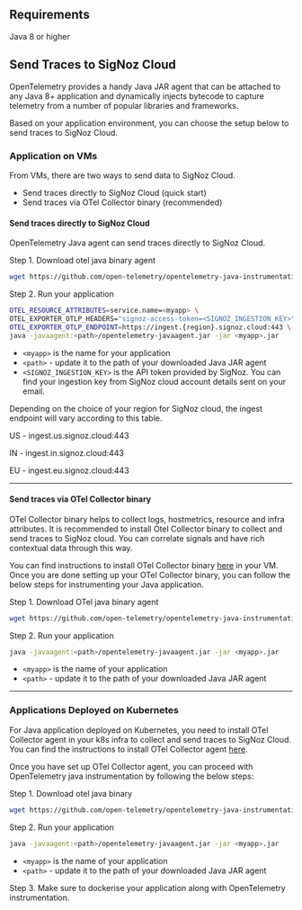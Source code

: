 ## Requirements

Java 8 or higher

## Send Traces to SigNoz Cloud

OpenTelemetry provides a handy Java JAR agent that can be attached to any Java 8+ application and dynamically injects bytecode to capture telemetry from a number of popular libraries and frameworks.

Based on your application environment, you can choose the setup below to send traces to SigNoz Cloud.

### Application on VMs

From VMs, there are two ways to send data to SigNoz Cloud.

- Send traces directly to SigNoz Cloud (quick start)
- Send traces via OTel Collector binary (recommended)

#### **Send traces directly to SigNoz Cloud**
OpenTelemetry Java agent can send traces directly to SigNoz Cloud.
  
Step 1. Download otel java binary agent

```bash
wget https://github.com/open-telemetry/opentelemetry-java-instrumentation/releases/latest/download/opentelemetry-javaagent.jar
```

Step 2. Run your application

```bash
OTEL_RESOURCE_ATTRIBUTES=service.name=<myapp> \
OTEL_EXPORTER_OTLP_HEADERS="signoz-access-token=<SIGNOZ_INGESTION_KEY>" \
OTEL_EXPORTER_OTLP_ENDPOINT=https://ingest.{region}.signoz.cloud:443 \
java -javaagent:<path>/opentelemetry-javaagent.jar -jar <myapp>.jar
```
- `<myapp>` is the name for your application
- `<path>` - update it to the path of your downloaded Java JAR agent
- `<SIGNOZ_INGESTION_KEY>` is the API token provided by SigNoz. You can find your ingestion key from SigNoz cloud account details sent on your email.

Depending on the choice of your region for SigNoz cloud, the ingest endpoint will vary according to this table.

 US -	ingest.us.signoz.cloud:443 

 IN -	ingest.in.signoz.cloud:443 

 EU - ingest.eu.signoz.cloud:443 

---

#### **Send traces via OTel Collector binary**

OTel Collector binary helps to collect logs, hostmetrics, resource and infra attributes. It is recommended to install Otel Collector binary to collect and send traces to SigNoz cloud. You can correlate signals and have rich contextual data through this way.

You can find instructions to install OTel Collector binary [here](https://signoz.io/docs/tutorial/opentelemetry-binary-usage-in-virtual-machine/) in your VM. Once you are done setting up your OTel Collector binary, you can follow the below steps for instrumenting your Java application.

Step 1. Download OTel java binary agent
```bash
wget https://github.com/open-telemetry/opentelemetry-java-instrumentation/releases/latest/download/opentelemetry-javaagent.jar
```

Step 2. Run your application

```bash
java -javaagent:<path>/opentelemetry-javaagent.jar -jar <myapp>.jar
```

- `<myapp>` is the name of your application
- `<path>` - update it to the path of your downloaded Java JAR agent
  
---

### Applications Deployed on Kubernetes

For Java application deployed on Kubernetes, you need to install OTel Collector agent in your k8s infra to collect and send traces to SigNoz Cloud. You can find the instructions to install OTel Collector agent [here](https://signoz.io/docs/tutorial/kubernetes-infra-metrics/).

Once you have set up OTel Collector agent, you can proceed with OpenTelemetry java instrumentation by following the below steps:

Step 1. Download otel java binary

```bash
wget https://github.com/open-telemetry/opentelemetry-java-instrumentation/releases/latest/download/opentelemetry-javaagent.jar
```

Step 2. Run your application
   
```bash
java -javaagent:<path>/opentelemetry-javaagent.jar -jar <myapp>.jar
```

- `<myapp>` is the name of your application
- `<path>` - update it to the path of your downloaded Java JAR agent

Step 3. Make sure to dockerise your application along with OpenTelemetry instrumentation.